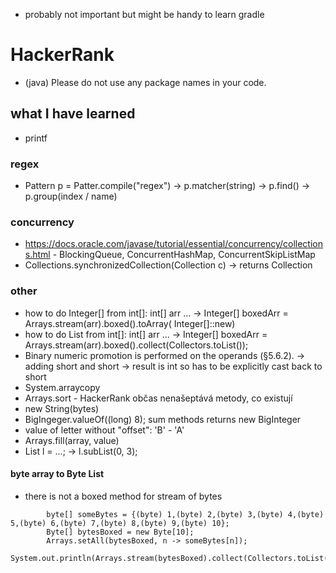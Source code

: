 * probably not important but might be handy to learn gradle

# HackerRank
* (java) Please do not use any package names in your code.

## what I have learned
* printf
### regex
* Pattern p = Patter.compile("regex") -> p.matcher(string) -> p.find() -> p.group(index / name)
### concurrency
* https://docs.oracle.com/javase/tutorial/essential/concurrency/collections.html - BlockingQueue, ConcurrentHashMap, ConcurrentSkipListMap
* Collections.synchronizedCollection(Collection<T> c) -> returns Collection<T>
### other
* how to do Integer[] from int[]: int[] arr ... -> Integer[] boxedArr = Arrays.stream(arr).boxed().toArray( Integer[]::new)
* how to do List<Integer> from int[]: int[] arr ... -> Integer[] boxedArr = Arrays.stream(arr).boxed().collect(Collectors.toList());
* Binary numeric promotion is performed on the operands (§5.6.2). -> adding short and short -> result is int so has to be explicitly cast back to short
* System.arraycopy
* Arrays.sort - HackerRank občas nenašeptává metody, co existují
* new String(bytes)
* BigIngeger.valueOf((long) 8); sum methods returns new BigInteger
* value of letter without "offset": 'B' - 'A'
* Arrays.fill(array, value)
* List l = ...; -> l.subList(0, 3);
#### byte array to Byte List
* there is not a boxed method for stream of bytes
```
        byte[] someBytes = {(byte) 1,(byte) 2,(byte) 3,(byte) 4,(byte) 5,(byte) 6,(byte) 7,(byte) 8,(byte) 9,(byte) 10};
        Byte[] bytesBoxed = new Byte[10];
        Arrays.setAll(bytesBoxed, n -> someBytes[n]);
        System.out.println(Arrays.stream(bytesBoxed).collect(Collectors.toList()));
```  
